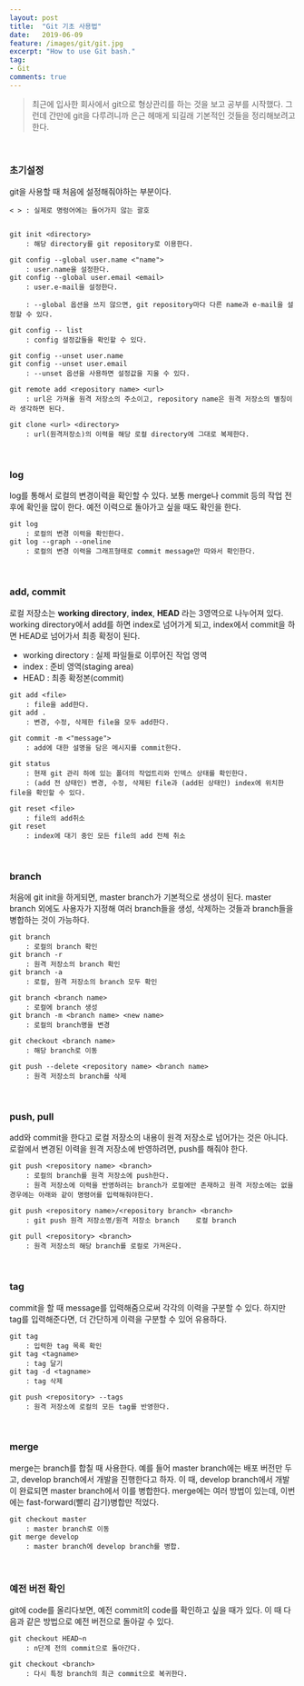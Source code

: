 ```yaml
---
layout: post
title:  "Git 기초 사용법"
date:   2019-06-09
feature: /images/git/git.jpg
excerpt: "How to use Git bash."
tag:
- Git
comments: true
---
```



> 최근에 입사한 회사에서 git으로 형상관리를 하는 것을 보고 공부를 시작했다. 그런데 간만에 git을 다루려니까 은근 헤매게 되길래 기본적인 것들을 정리해보려고 한다.

<br>

### 초기설정

git을 사용할 때 처음에 설정해줘야하는 부분이다.  
~~~
< > : 실제로 명렁어에는 들어가지 않는 괄호


git init <directory>
	: 해당 directory를 git repository로 이용한다.

git config --global user.name <"name">
	: user.name을 설정한다. 
git config --global user.email <email>
	: user.e-mail을 설정한다. 
	
	: --global 옵션을 쓰지 않으면, git repository마다 다른 name과 e-mail을 설정할 수 있다.

git config -- list
	: config 설정값들을 확인할 수 있다.

git config --unset user.name
git config --unset user.email
	: --unset 옵션을 사용하면 설정값을 지울 수 있다.

git remote add <repository name> <url>
	: url은 가져올 원격 저장소의 주소이고, repository name은 원격 저장소의 별칭이라 생각하면 된다.

git clone <url> <directory>
	: url(원격저장소)의 이력을 해당 로컬 directory에 그대로 복제한다.
~~~

<br>

### log

log를 통해서 로컬의 변경이력을 확인할 수 있다. 보통 merge나 commit 등의 작업 전후에 확인을 많이 한다. 예전 이력으로 돌아가고 싶을 때도 확인을 한다.
~~~
git log
	: 로컬의 변경 이력을 확인한다.
git log --graph --oneline
	: 로컬의 변경 이력을 그래프형태로 commit message만 따와서 확인한다.
~~~

<br>

### add, commit

로컬 저장소는 **working directory**, **index**, **HEAD** 라는 3영역으로 나누어져 있다. working directory에서 add를 하면 index로 넘어가게 되고, index에서 commit을 하면 HEAD로 넘어가서 최종 확정이 된다.
<br>
* working directory : 실제 파일들로 이루어진 작업 영역
* index : 준비 영역(staging area)
* HEAD : 최종 확정본(commit)

~~~
git add <file>
	: file을 add한다.
git add .
	: 변경, 수정, 삭제한 file을 모두 add한다.

git commit -m <"message">
	: add에 대한 설명을 담은 메시지를 commit한다.

git status
	: 현재 git 관리 하에 있는 폴더의 작업트리와 인덱스 상태를 확인한다.
	: (add 전 상태인) 변경, 수정, 삭제된 file과 (add된 상태인) index에 위치한 file을 확인할 수 있다.

git reset <file>
	: file의 add취소
git reset
	: index에 대기 중인 모든 file의 add 전체 취소
~~~

<br>

### branch

처음에 git init을 하게되면, master branch가 기본적으로 생성이 된다. master branch 외에도 사용자가 지정해 여러 branch들을 생성, 삭제하는 것들과 branch들을 병합하는 것이 가능하다.

~~~
git branch
	: 로컬의 branch 확인
git branch -r
	: 원격 저장소의 branch 확인
git branch -a
	: 로컬, 원격 저장소의 branch 모두 확인

git branch <branch name>
	: 로컬에 branch 생성
git branch -m <branch name> <new name>
	: 로컬의 branch명을 변경

git checkout <branch name>
	: 해당 branch로 이동
	
git push --delete <repository name> <branch name>
	: 원격 저장소의 branch를 삭제 
~~~

<br>

### push, pull

add와 commit을 한다고 로컬 저장소의 내용이 원격 저장소로 넘어가는 것은 아니다. 로컬에서 변경된 이력을 원격 저장소에 반영하려면, push를 해줘야 한다.
~~~
git push <repository name> <branch>
	: 로컬의 branch를 원격 저장소에 push한다.
	: 원격 저장소에 이력을 반영하려는 branch가 로컬에만 존재하고 원격 저장소에는 없을 경우에는 아래와 같이 명령어를 입력해줘야한다.

git push <repository name>/<repository branch> <branch>
	: git push 원격 저장소명/원격 저장소 branch    로컬 branch

git pull <repository> <branch>
	: 원격 저장소의 해당 branch를 로컬로 가져온다.
~~~

<br>

### tag

commit을 할 때 message를 입력해줌으로써 각각의 이력을 구분할 수 있다. 하지만 tag를 입력해준다면, 더 간단하게 이력을 구분할 수 있어 유용하다.

~~~
git tag
	: 입력한 tag 목록 확인
git tag <tagname>
	: tag 달기
git tag -d <tagname>
	: tag 삭제

git push <repository> --tags
	: 원격 저장소에 로컬의 모든 tag를 반영한다.
~~~

<br>

### merge

merge는 branch를 합칠 때 사용한다. 예를 들어 master branch에는 배포 버전만 두고, develop branch에서 개발을 진행한다고 하자. 이 때, develop branch에서 개발이 완료되면 master branch에서 이를 병합한다.
merge에는 여러 방법이 있는데, 이번에는 fast-forward(빨리 감기)병합만 적었다.

~~~
git checkout master
	: master branch로 이동
git merge develop
	: master branch에 develop branch를 병합.
~~~

<br>

### 예전 버전 확인

git에 code를 올리다보면, 예전 commit의 code를 확인하고 싶을 때가 있다. 이 때 다음과 같은 방법으로 예전 버전으로 돌아갈 수 있다.

~~~
git checkout HEAD~n
	: n단계 전의 commit으로 돌아간다.

git checkout <branch>
	: 다시 특정 branch의 최근 commit으로 복귀한다.
~~~

<br>
